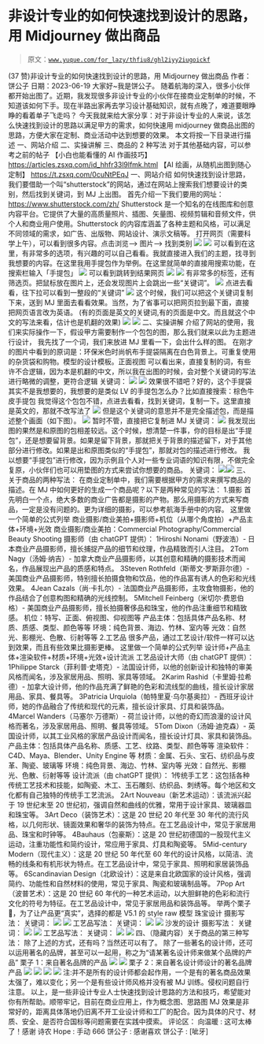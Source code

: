 # 非设计专业的如何快速找到设计的思路，用 Midjourney 做出商品

> 原文：[`www.yuque.com/for_lazy/thfiu8/ghl2iyy2iugoickf`](https://www.yuque.com/for_lazy/thfiu8/ghl2iyy2iugoickf)

<ne-h2 id="102a8eb2" data-lake-id="102a8eb2"><ne-heading-ext><ne-heading-anchor></ne-heading-anchor><ne-heading-fold></ne-heading-fold></ne-heading-ext><ne-heading-content><ne-text id="uf8e99c50">(37 赞)非设计专业的如何快速找到设计的思路，用 Midjourney 做出商品</ne-text></ne-heading-content></ne-h2> <ne-p id="u3a122ab5" data-lake-id="u3a122ab5"><ne-text id="ufb6e2f66">作者： 饼公子</ne-text></ne-p> <ne-p id="ue87df52e" data-lake-id="ue87df52e"><ne-text id="u9fd8713b">日期：2023-06-19</ne-text></ne-p> <ne-p id="u3c1dcfd1" data-lake-id="u3c1dcfd1"><ne-text id="u1fa1dc65">大家好~我是饼公子。</ne-text></ne-p> <ne-p id="u081ee9ab" data-lake-id="u081ee9ab"><ne-text id="ufcf27bfd">随着航海的深入，很多小伙伴都开始出图了。近期，我发现很多非设计专业的小伙伴在接商业定制单的时候，不知道该如何下手。现在半路出家再去学习设计基础知识，就有点晚了，难道要眼睁睁的看着单子飞走吗？</ne-text></ne-p> <ne-p id="u10f90ef8" data-lake-id="u10f90ef8"><ne-text id="u517924d7">今天我就来给大家分享：对于非设计专业的人来说，该怎么快速找到设计的思路以满足甲方的需求，如何快速用 midjourney 做商品出图的思路，方便大家在定制、商业活动中达到想要的效果。</ne-text></ne-p> <ne-p id="u1e6ef87c" data-lake-id="u1e6ef87c"><ne-text id="u9539401e">本文将按一下目录进行描述</ne-text></ne-p> <ne-p id="ucce6b629" data-lake-id="ucce6b629"><ne-text id="uc6dfb912">一、网站介绍</ne-text></ne-p> <ne-p id="ubdf6a26e" data-lake-id="ubdf6a26e"><ne-text id="ue4073325">二、实操讲解</ne-text></ne-p> <ne-p id="uba889b98" data-lake-id="uba889b98"><ne-text id="uf6fc3c98">三、商品的 2 种写法</ne-text></ne-p> <ne-p id="u1584ad72" data-lake-id="u1584ad72"><ne-text id="u15ac18f7">对于其他基础内容，可以参考之前的帖子</ne-text></ne-p> <ne-p id="u4ba64aac" data-lake-id="u4ba64aac"><ne-text id="u10b1181d">【小白也能看懂的 AI 作画技巧】</ne-text></ne-p> <ne-p id="u766c5413" data-lake-id="u766c5413">[<ne-text id="u7fc0815d">https://articles.zsxq.com/id_hhfr33l9lfmk.html</ne-text>](https://articles.zsxq.com/id_hhfr33l9lfmk.html)</ne-p> <ne-p id="u10dfdf0b" data-lake-id="u10dfdf0b"><ne-text id="udf38c57e">【AI 绘画，从随机出图到随心定制】</ne-text></ne-p> <ne-p id="ud309509f" data-lake-id="ud309509f">[<ne-text id="u52c57c71">https://t.zsxq.com/0cuNtPEqJ</ne-text>](https://t.zsxq.com/0cuNtPEqJ)</ne-p> <ne-h2 id="7de2be1f" data-lake-id="7de2be1f"><ne-heading-ext><ne-heading-anchor></ne-heading-anchor><ne-heading-fold></ne-heading-fold></ne-heading-ext><ne-heading-content><ne-text id="ud5166940">一、网站介绍</ne-text></ne-heading-content></ne-h2> <ne-p id="ub484b92c" data-lake-id="ub484b92c"><ne-text id="ub1ae8b16">如何快速找到设计思路，我们要借助一个叫“shutterstock”的网站，通过在网站上搜索我们想要设计的类别，然后找到关键词，到 MJ 上出图。</ne-text></ne-p> <ne-p id="u66d6a450" data-lake-id="u66d6a450"><ne-text id="ue3a3f7a8">首先介绍一下我们要用的网址：</ne-text>[<ne-text id="u87877e3e">https://www.shutterstock.com/zh/</ne-text>](https://www.shutterstock.com/zh)</ne-p> <ne-p id="u1b6539ba" data-lake-id="u1b6539ba"><ne-text id="u3f2f2c3c">Shutterstock 是一个知名的在线图库和创意内容平台。它提供了大量的高质量照片、插图、矢量图、视频剪辑和音频文件，供个人和商业用户使用。Shutterstock 的内容库涵盖了各种主题和风格，可以满足不同领域的需求，如广告、出版物、网站设计、演示文稿等。</ne-text></ne-p> <ne-p id="u0f80b5e1" data-lake-id="u0f80b5e1"><ne-text id="u793d82b8">打开网页（需要科学上午），可以看到很多内容。点击浏览--> 图片--> 找到类别</ne-text></ne-p> <ne-p id="u485bae3a" data-lake-id="u485bae3a"><ne-card data-card-name="image" data-card-type="inline" id="Vh2is" data-event-boundary="card">![](img/c8aefbd76d4a032fbea1237e77c37229.png)</ne-card></ne-p> <ne-p id="u6900bac5" data-lake-id="u6900bac5"><ne-card data-card-name="image" data-card-type="inline" id="O8fcC" data-event-boundary="card">![](img/9297f4aa285560453f5b83f2626e1836.png)</ne-card></ne-p> <ne-p id="u575b5433" data-lake-id="u575b5433"><ne-text id="u8dc90260">可以看到在这里，有非常多的选项，有兴趣的可以自己看看。我就直接进入我们的主题，找寻到我想要的内容。在这里我用手提包作为举例。在这里就简单的直接用搜索功能，在搜索栏输入「手提包」</ne-text></ne-p> <ne-p id="u1d7f0dca" data-lake-id="u1d7f0dca"><ne-card data-card-name="image" data-card-type="inline" id="uHEvY" data-event-boundary="card">![](img/296020b094b064ac5705e4823703d4e0.png)</ne-card></ne-p> <ne-p id="u6370182f" data-lake-id="u6370182f"><ne-text id="u83c13a71">可以看到跳转到结果网页</ne-text></ne-p> <ne-p id="ufaa98f06" data-lake-id="ufaa98f06"><ne-card data-card-name="image" data-card-type="inline" id="bVzqU" data-event-boundary="card">![](img/2b95df635165fcf3fdf332a1c6d43fbb.png)</ne-card></ne-p> <ne-p id="u76ed5f92" data-lake-id="u76ed5f92"><ne-card data-card-name="image" data-card-type="inline" id="t13lU" data-event-boundary="card">![](img/34336c5b2621516e963ff2d553c2f883.png)</ne-card></ne-p> <ne-p id="u11de705b" data-lake-id="u11de705b"><ne-text id="uacd26245">有非常多的标签，还有筛选页。把鼠标放在图片上，还会发现图片上会跳出一些“关键词”。</ne-text></ne-p> <ne-p id="ubc67f73c" data-lake-id="ubc67f73c"><ne-card data-card-name="image" data-card-type="inline" id="OScCu" data-event-boundary="card">![](img/6278cdeca3de3c19fb6ad8988664c113.png)</ne-card></ne-p> <ne-p id="u370584c0" data-lake-id="u370584c0"><ne-text id="ucac9bb8c">点进去看看，往下拉可以看到一整段的“关键词”</ne-text></ne-p> <ne-p id="u982aba07" data-lake-id="u982aba07"><ne-card data-card-name="image" data-card-type="inline" id="TAo7S" data-event-boundary="card">![](img/241a36d204f8eb69efc9a7a652463ac5.png)</ne-card></ne-p> <ne-p id="ubcf71a3c" data-lake-id="ubcf71a3c"><ne-text id="u9b959507">这个时候，我们可以把这个关键词复制下来，送到 MJ 里面去看看效果。当然，为了省事可以把网页拉到最下面，直接把网页语言改为英语。</ne-text></ne-p> <ne-p id="ubde55124" data-lake-id="ubde55124"><ne-text id="ud5d04b3d">(有的页面是英文的关键词,有的页面是中文。而且就这个中文的写法来看，估计也是机翻的效果)</ne-text></ne-p> <ne-p id="u71d6b8d2" data-lake-id="u71d6b8d2"><ne-card data-card-name="image" data-card-type="inline" id="ZXyvr" data-event-boundary="card">![](img/9e3b632f4f9b264b24abf8d47f043ad9.png)</ne-card></ne-p> <ne-p id="u1233df5d" data-lake-id="u1233df5d"><ne-card data-card-name="image" data-card-type="inline" id="bTS0X" data-event-boundary="card">![](img/e044a10268d747d8071e4e5cae985731.png)</ne-card></ne-p> <ne-h2 id="11e90f56" data-lake-id="11e90f56"><ne-heading-ext><ne-heading-anchor></ne-heading-anchor><ne-heading-fold></ne-heading-fold></ne-heading-ext><ne-heading-content><ne-text id="u047d12d4">二、实操讲解</ne-text></ne-heading-content></ne-h2> <ne-p id="u759ef311" data-lake-id="u759ef311"><ne-text id="u5f1c285b">介绍了网站的使用，我们来实际操作一下，假设甲方需要制作一个包包的图，那么我们就来以此为主题进行设计，</ne-text></ne-p> <ne-p id="u54de3dc9" data-lake-id="u54de3dc9"><ne-text id="uf087d3d8">我先找了一个词，我们来放进 MJ 里看一下，会出什么样的图。</ne-text></ne-p> <ne-p id="u9dac1846" data-lake-id="u9dac1846"><ne-text id="u4a11b20e">在刚才的图片中看到的原词是：</ne-text><ne-text id="u8a321642" ne-bold="true">环保米色时尚帆布手提袋隔离在白色背景上。可重复使用的杂货袋和购物。模型的设计模板。正面视图</ne-text></ne-p> <ne-p id="uf0481563" data-lake-id="uf0481563"><ne-text id="u86997f66">可以看出来，直接复制的词，有些许不合逻辑，因为本是机翻的中文，所以我在出图的时候，会对整个关键词的写法进行略微的调整，更符合逻辑</ne-text></ne-p> <ne-p id="ubffe090f" data-lake-id="ubffe090f"><ne-text id="uaec00879">关键词：</ne-text></ne-p> <ne-quote id="udd6f9c06" data-lake-id="udd6f9c06"><ne-p id="ua7baa332" data-lake-id="ua7baa332"><ne-card data-card-name="image" data-card-type="inline" id="RUmxt" data-event-boundary="card">![](img/85fa3bf2c4c7c012532afde56fbf7fae.png)</ne-card></ne-p> <ne-p id="udadfff5e" data-lake-id="udadfff5e"><ne-card data-card-name="image" data-card-type="inline" id="pOXWd" data-event-boundary="card">![](img/32d0557294b90100dc6c6b5dc9e7d21e.png)</ne-card></ne-p> <ne-p id="uab6d8349" data-lake-id="uab6d8349"><ne-text id="udd409029">效果很不错吧？好的，这个手提袋其实不是我想要的，我想要的是类似 LV 的手提包怎么办？比如直接搜索：棕色牛皮手提包</ne-text></ne-p> <ne-p id="u4355f9ba" data-lake-id="u4355f9ba"><ne-text id="ua21b5144">我觉得这个包包不错，点进去看看，找到关键词，复制一下。这里直接是英文的，那就不改写法了</ne-text></ne-p> <ne-p id="u7a15b8ca" data-lake-id="u7a15b8ca"><ne-card data-card-name="image" data-card-type="inline" id="VheM4" data-event-boundary="card">![](img/4a7a1be309b0bb4e8df2e2432902a28f.png)</ne-card></ne-p> <ne-p id="u561eb52d" data-lake-id="u561eb52d"><ne-text id="ua1440994">但是这个关键词的意思并不是完全描述包，而是描述整个画面（如下图）。</ne-text></ne-p> <ne-p id="u2d66fecc" data-lake-id="u2d66fecc"><ne-card data-card-name="image" data-card-type="inline" id="F5mIG" data-event-boundary="card">![](img/3c264979483eaeff3f1fdd6139b3a34b.png)</ne-card></ne-p> <ne-p id="u645b649e" data-lake-id="u645b649e"><ne-text id="u060fbc76">暂时不管，直接把它复制进 MJ</ne-text></ne-p> <ne-p id="ua64fb0f8" data-lake-id="ua64fb0f8"><ne-text id="u50572b54">关键词：</ne-text></ne-p> <ne-quote id="u5850e4e2" data-lake-id="u5850e4e2"><ne-p id="uec23a825" data-lake-id="uec23a825"><ne-card data-card-name="image" data-card-type="inline" id="yNdbO" data-event-boundary="card">![](img/9481c6b1b52e1d5765aac0a9c7763fe4.png)</ne-card></ne-p> <ne-p id="u1e407d80" data-lake-id="u1e407d80"><ne-text id="u9a7b3f83">我发现出图的果然是和原图的包相差较远。这个时候，想清楚一件事，你的目标是出“手提包”，还是想要留背景。如果是留下背景，那就把关于背景的描述留下，对于其他部分进行修改。如果是出和原图类似的“手提包”，那就对包的描述进行修改。</ne-text></ne-p> <ne-p id="ue826a8fd" data-lake-id="ue826a8fd"><ne-text id="ue0b183c3">我以想要“手提包”进行修改，因为示例且个人对一些专业词语的知识有限，不做完全复原，小伙伴们也可以用垫图的方式来尝试你想要的商品。</ne-text></ne-p> <ne-p id="u41045f8e" data-lake-id="u41045f8e"><ne-text id="ua0348845">关键词：</ne-text></ne-p> <ne-quote id="u4447d7e3" data-lake-id="u4447d7e3"><ne-p id="u3a543116" data-lake-id="u3a543116"><ne-card data-card-name="image" data-card-type="inline" id="tbGeX" data-event-boundary="card">![](img/c6688537af13f32c3e949a5e88168b3c.png)</ne-card><ne-card data-card-name="image" data-card-type="inline" id="mKVnf" data-event-boundary="card">![](img/4611cbd7ad6d13d4f444d13c77489ad1.png)</ne-card></ne-p> <ne-h2 id="27890772" data-lake-id="27890772"><ne-heading-ext><ne-heading-anchor></ne-heading-anchor><ne-heading-fold></ne-heading-fold></ne-heading-ext><ne-heading-content><ne-text id="ued0c7179">三、关于商品的两种写法：</ne-text></ne-heading-content></ne-h2> <ne-p id="uac13867b" data-lake-id="uac13867b"><ne-text id="u8911aa70">在商业定制单中，我们需要根据甲方的需求来撰写商品的描述。在 MJ 中如何更好的生成一个商品呢？以下是两种常见的写法：</ne-text></ne-p> <ne-h3 id="d02a57fd" data-lake-id="d02a57fd"><ne-heading-ext><ne-heading-anchor></ne-heading-anchor><ne-heading-fold></ne-heading-fold></ne-heading-ext><ne-heading-content><ne-text id="ub09c1b4d">1.摄影</ne-text></ne-heading-content></ne-h3> <ne-p id="u5b493acb" data-lake-id="u5b493acb"><ne-text id="ufa90fef4">首先明白一个点，绝大多数的商业广告都是摄影的产物。那么用摄影的方式来写商品，一定是没有问题的。更为详细的摄影，可以参考航海手册中的内容。</ne-text></ne-p> <ne-p id="u01ddb07f" data-lake-id="u01ddb07f"><ne-text id="u853b9a3e">这里做一个简单的公式列举</ne-text></ne-p> <ne-p id="u6011b6f0" data-lake-id="u6011b6f0"><ne-text id="u34a0bf60">商业摄影/商业美拍+摄影师+机位（从哪个角度拍）+产品主体+环境+光效</ne-text></ne-p> <ne-p id="u8e8f4755" data-lake-id="u8e8f4755"><ne-text id="uc7d22860">商业摄影/商业美拍：Commercial Photography/Commercial Beauty Shooting</ne-text></ne-p> <ne-p id="u39993c45" data-lake-id="u39993c45"><ne-text id="u69a740f5">摄影师（由 chatGPT 提供）：</ne-text></ne-p> <ne-oli index-type="0"><ne-oli-i>1</ne-oli-i><ne-oli-c class="ne-oli-content" id="u4d6b6aa9" data-lake-id="u4d6b6aa9"><ne-text id="uca0a2784">Hiroshi Nonami（野波浩）- 日本商业产品摄影师，擅长捕捉产品的细节和纹理，作品精致而引人注目。</ne-text></ne-oli-c></ne-oli> <ne-oli index-type="0"><ne-oli-i>2</ne-oli-i><ne-oli-c class="ne-oli-content" id="u94080de8" data-lake-id="u94080de8"><ne-text id="u5dd3c15a">Tom Nagy（汤姆·纳吉）- 加拿大商业产品摄影师，以其创意和精确的摄影技术而闻名，作品展现出产品的质感和特点。</ne-text></ne-oli-c></ne-oli> <ne-oli index-type="0"><ne-oli-i>3</ne-oli-i><ne-oli-c class="ne-oli-content" id="u362444f4" data-lake-id="u362444f4"><ne-text id="u170dcefa">Steven Rothfeld（斯蒂文·罗斯菲尔德）- 美国商业产品摄影师，特别擅长拍摄食物和饮品，他的作品富有诱人的色彩和光线效果。</ne-text></ne-oli-c></ne-oli> <ne-oli index-type="0"><ne-oli-i>4</ne-oli-i><ne-oli-c class="ne-oli-content" id="u084b83f3" data-lake-id="u084b83f3"><ne-text id="u81d20451">Jean Cazals（尚·卡扎尔）- 法国商业产品摄影师，主攻食物摄影，他的作品结合了创意构图和精确的光线控制。</ne-text></ne-oli-c></ne-oli> <ne-oli index-type="0"><ne-oli-i>5</ne-oli-i><ne-oli-c class="ne-oli-content" id="u5edde34e" data-lake-id="u5edde34e"><ne-text id="u9fbedc28">Mitchell Feinberg（米切尔·费恩伯格）- 美国商业产品摄影师，擅长拍摄奢侈品和珠宝，他的作品注重细节和精致感。</ne-text></ne-oli-c></ne-oli> <ne-p id="ue3927983" data-lake-id="ue3927983"><ne-text id="u7d7f2534">机位：特写、正面、俯视图、仰视图等</ne-text></ne-p> <ne-p id="uc03682fd" data-lake-id="uc03682fd"><ne-text id="ud9524aa7">产品主体：包括具体产品名称、材质、质感、类型、颜色等等</ne-text></ne-p> <ne-p id="u2fc1d38a" data-lake-id="u2fc1d38a"><ne-text id="ueb1e7b4c">环境：纯色背景、海边、竹林、室内等</ne-text></ne-p> <ne-p id="uc091ccf7" data-lake-id="uc091ccf7"><ne-text id="u7694dfdd">光效：自然光、影棚光、色散、衍射等等</ne-text></ne-p> <ne-h3 id="a920d777" data-lake-id="a920d777"><ne-heading-ext><ne-heading-anchor></ne-heading-anchor><ne-heading-fold></ne-heading-fold></ne-heading-ext><ne-heading-content><ne-text id="u97987898">2.工艺品</ne-text></ne-heading-content></ne-h3> <ne-p id="u2b054a43" data-lake-id="u2b054a43"><ne-text id="u7b67b231">很多产品，通过工艺设计/软件一样可以达到效果，而且有些效果比摄影更棒。</ne-text></ne-p> <ne-p id="uef587583" data-lake-id="uef587583"><ne-text id="u64e1ce23">这里做一个简单的公式列举</ne-text></ne-p> <ne-p id="ucf2cc442" data-lake-id="ucf2cc442"><ne-text id="ub87a9870">设计师+产品主体+渲染软件+材质+环境+光效+设计流派</ne-text></ne-p> <ne-p id="u339921c8" data-lake-id="u339921c8"><ne-text id="ue50a284f">工艺品设计大师（由 chatGPT 提供）：</ne-text></ne-p> <ne-oli index-type="0"><ne-oli-i>1</ne-oli-i><ne-oli-c class="ne-oli-content" id="uc271bb49" data-lake-id="uc271bb49"><ne-text id="u8acf09ae">Philippe Starck（菲利普·史塔克）- 法国设计师，以他的创新设计和独特的审美风格而闻名，涉及家居用品、照明、家具等领域。</ne-text></ne-oli-c></ne-oli> <ne-oli index-type="0"><ne-oli-i>2</ne-oli-i><ne-oli-c class="ne-oli-content" id="u55a8f731" data-lake-id="u55a8f731"><ne-text id="u418c6dab">Karim Rashid（卡里姆·拉希德）- 加拿大设计师，他的作品充满了鲜艳的色彩和流线型的曲线，擅长设计家居用品、家具、餐具等。</ne-text></ne-oli-c></ne-oli> <ne-oli index-type="0"><ne-oli-i>3</ne-oli-i><ne-oli-c class="ne-oli-content" id="u3266ca03" data-lake-id="u3266ca03"><ne-text id="u3e63bc4f">Patricia Urquiola（帕特里夏·乌尔基奥拉）- 西班牙设计师，她的作品融合了传统和现代的元素，擅长设计家具、灯具和装饰品。</ne-text></ne-oli-c></ne-oli> <ne-oli index-type="0"><ne-oli-i>4</ne-oli-i><ne-oli-c class="ne-oli-content" id="u8b24926f" data-lake-id="u8b24926f"><ne-text id="ud76b6232">Marcel Wanders（马塞尔·万德斯）- 荷兰设计师，以他的奇幻而浪漫的设计风格而著名，涉及家居用品、照明、餐具等领域。</ne-text></ne-oli-c></ne-oli> <ne-oli index-type="0"><ne-oli-i>5</ne-oli-i><ne-oli-c class="ne-oli-content" id="uec1f676e" data-lake-id="uec1f676e"><ne-text id="u8261ea6a">Tom Dixon（汤姆·迪克森）- 英国设计师，以其工业风格的家居产品设计而闻名，擅长设计灯具、家具和装饰品。</ne-text></ne-oli-c></ne-oli> <ne-p id="u55ff9f68" data-lake-id="u55ff9f68"><ne-text id="uffe68c74">产品主体：包括具体产品名称、质感、工艺、纹路、类型、颜色等等</ne-text></ne-p> <ne-p id="ud7e59dcc" data-lake-id="ud7e59dcc"><ne-text id="ue8c17de4">渲染软件：C4D、Maya、Blender、Unity Engine 等</ne-text></ne-p> <ne-p id="ue626b6e9" data-lake-id="ue626b6e9"><ne-text id="u194ad3c3">材质：金属、石头、宝石、纺织品与皮革、陶瓷、玻璃等</ne-text></ne-p> <ne-p id="u3f276568" data-lake-id="u3f276568"><ne-text id="ueee859b2">环境：纯色背景、海边、竹林、室内等</ne-text></ne-p> <ne-p id="u43a61016" data-lake-id="u43a61016"><ne-text id="u3fb647cf">光效：自然光、影棚光、色散、衍射等等</ne-text></ne-p> <ne-p id="u4c6cc04e" data-lake-id="u4c6cc04e"><ne-text id="u3b63a427">设计流派（由 chatGPT 提供）：</ne-text></ne-p> <ne-oli index-type="0"><ne-oli-i>1</ne-oli-i><ne-oli-c class="ne-oli-content" id="u2c87fa63" data-lake-id="u2c87fa63"><ne-text id="uf67415dd">传统手工艺：这包括各种传统工艺技术和技能，如陶瓷、木工、玉石雕刻、纺织品、刺绣等。每个地区和文化都有自己独特的传统手工艺流派。</ne-text></ne-oli-c></ne-oli> <ne-oli index-type="0"><ne-oli-i>2</ne-oli-i><ne-oli-c class="ne-oli-content" id="ue9876041" data-lake-id="ue9876041"><ne-text id="u94f353ba">Art Nouveau（新艺术运动）：该流派兴起于 19 世纪末至 20 世纪初，强调自然和曲线的优雅，常用于设计家具、玻璃器皿和珠宝等。</ne-text></ne-oli-c></ne-oli> <ne-oli index-type="0"><ne-oli-i>3</ne-oli-i><ne-oli-c class="ne-oli-content" id="u95910f0f" data-lake-id="u95910f0f"><ne-text id="ubf60442b">Art Deco（装饰艺术）：这是 20 世纪 20 年代至 30 年代的流行风格，以几何形状、镜面效果和奢华的装饰为特点。在工艺品设计中，常见于家居用品、珠宝和时钟等。</ne-text></ne-oli-c></ne-oli> <ne-oli index-type="0"><ne-oli-i>4</ne-oli-i><ne-oli-c class="ne-oli-content" id="u7c7cc16b" data-lake-id="u7c7cc16b"><ne-text id="u15e56f17">Bauhaus（包豪斯）：这是 20 世纪初德国的一股现代主义运动，注重功能性和简约设计，常应用于家具、灯具和陶瓷等。</ne-text></ne-oli-c></ne-oli> <ne-oli index-type="0"><ne-oli-i>5</ne-oli-i><ne-oli-c class="ne-oli-content" id="u6af0d728" data-lake-id="u6af0d728"><ne-text id="ufcd698ee">Mid-century Modern（现代主义）：这是 20 世纪 50 年代至 60 年代的设计风格，以简洁、流畅的线条和有机形状为特点。在工艺品设计中，常见于家具、照明和家居装饰品等。</ne-text></ne-oli-c></ne-oli> <ne-oli index-type="0"><ne-oli-i>6</ne-oli-i><ne-oli-c class="ne-oli-content" id="u710aa66e" data-lake-id="u710aa66e"><ne-text id="u86bf56ad">Scandinavian Design（北欧设计）：这是来自北欧国家的设计风格，强调简约、功能性和自然材料的使用，常见于家具、陶瓷和玻璃制品等。</ne-text></ne-oli-c></ne-oli> <ne-oli index-type="0"><ne-oli-i>7</ne-oli-i><ne-oli-c class="ne-oli-content" id="ua2e330b6" data-lake-id="ua2e330b6"><ne-text id="u53517572">Pop Art（波普艺术）：这是 20 世纪 60 年代的一种艺术运动，以大胆鲜艳的色彩和流行文化的符号为特征。在工艺品设计中，常见于家居用品和装饰品等。</ne-text></ne-oli-c></ne-oli> <ne-p id="u20a70026" data-lake-id="u20a70026"><ne-text id="ua68beeb6">举两个栗子🌰，为了让产品更“真实”，选择的都是 V5.1 的 style raw 模型</ne-text></ne-p> <ne-p id="u3b9c3175" data-lake-id="u3b9c3175"><ne-text id="u743c522a">珠宝设计</ne-text></ne-p> <ne-p id="u70144d6c" data-lake-id="u70144d6c"><ne-text id="ud5587cb4">摄影写法：</ne-text></ne-p> <ne-p id="uff655927" data-lake-id="uff655927"><ne-text id="u8dee7c4d">关键词：</ne-text></ne-p> <ne-quote id="u84bab986" data-lake-id="u84bab986"><ne-p id="uf41e83cb" data-lake-id="uf41e83cb"><ne-card data-card-name="image" data-card-type="inline" id="ETY4U" data-event-boundary="card">![](img/e763ff812033a561826d6b3235d639dd.png)</ne-card></ne-p> <ne-p id="u5a6563b3" data-lake-id="u5a6563b3"><ne-card data-card-name="image" data-card-type="inline" id="kRObo" data-event-boundary="card">![](img/20e84be44ab1cc47cbe5231f2d01ce5e.png)</ne-card></ne-p> <ne-p id="u7a838d50" data-lake-id="u7a838d50"><ne-text id="u7ef03f5c">工艺品写法：</ne-text></ne-p> <ne-p id="u0daf993c" data-lake-id="u0daf993c"><ne-text id="u9aefd803">关键词：</ne-text></ne-p> <ne-quote id="uf95ff569" data-lake-id="uf95ff569"><ne-p id="u2e750d73" data-lake-id="u2e750d73"><ne-card data-card-name="image" data-card-type="inline" id="GWFli" data-event-boundary="card">![](img/b97f7d46e5bdfb503d63fa13175c966b.png)</ne-card></ne-p> <ne-p id="u313c8c0c" data-lake-id="u313c8c0c"><ne-card data-card-name="image" data-card-type="inline" id="v1Wen" data-event-boundary="card">![](img/6a2104df50a00bedb596017a89c27f14.png)</ne-card></ne-p> <ne-p id="ucfa5c650" data-lake-id="ucfa5c650"><ne-text id="ucaffdddc">沙发的设计</ne-text></ne-p> <ne-p id="ufe09a04c" data-lake-id="ufe09a04c"><ne-text id="ue751f503">摄影写法：</ne-text></ne-p> <ne-p id="ucd3b354b" data-lake-id="ucd3b354b"><ne-text id="ubc84fbf3">关键词：</ne-text></ne-p> <ne-quote id="u7844f025" data-lake-id="u7844f025"><ne-p id="u79265ab4" data-lake-id="u79265ab4"><ne-card data-card-name="image" data-card-type="inline" id="YSd6l" data-event-boundary="card">![](img/a557294890e96bf9d2da9c4285380988.png)</ne-card></ne-p> <ne-p id="u414607b1" data-lake-id="u414607b1"><ne-card data-card-name="image" data-card-type="inline" id="hxkrl" data-event-boundary="card">![](img/3e99484555a20aaec46486b5672bdc4a.png)</ne-card></ne-p> <ne-p id="uf1ed99e9" data-lake-id="uf1ed99e9"><ne-text id="u2bbd0ce0">工艺品写法：</ne-text></ne-p> <ne-p id="uce6e9797" data-lake-id="uce6e9797"><ne-text id="u60fbabb1">关键词：</ne-text></ne-p> <ne-quote id="ub6a078be" data-lake-id="ub6a078be"><ne-p id="u467f2612" data-lake-id="u467f2612"><ne-card data-card-name="image" data-card-type="inline" id="YRVVb" data-event-boundary="card">![](img/4937bebed65a95450f7c6ed2ed52b442.png)</ne-card></ne-p> <ne-p id="u377084ef" data-lake-id="u377084ef"><ne-card data-card-name="image" data-card-type="inline" id="iO2qY" data-event-boundary="card">![](img/865d27a17ff7dd4569d6750b2525278b.png)</ne-card></ne-p> <ne-h2 id="aa83b31f" data-lake-id="aa83b31f"><ne-heading-ext><ne-heading-anchor></ne-heading-anchor><ne-heading-fold></ne-heading-fold></ne-heading-ext><ne-heading-content><ne-text id="u828b39a6">四、（隐藏内容）关于商品的第三种写法：</ne-text></ne-heading-content></ne-h2> <ne-p id="ua669a023" data-lake-id="ua669a023"><ne-text id="ude975336">除了上述的方式，还有吗？当然还可以有了。</ne-text></ne-p> <ne-p id="uf09e027a" data-lake-id="uf09e027a"><ne-text id="u78da2015">除了一些著名的设计师，还可以运用著名的品牌，甚至可以一起用，称之为“请某著名设计师来做某个品牌的产品”</ne-text></ne-p> <ne-p id="ude72db6a" data-lake-id="ude72db6a"><ne-text id="u22d09733">栗子 1：来自著名品牌的产品</ne-text></ne-p> <ne-quote id="ua2d5e231" data-lake-id="ua2d5e231"><ne-p id="u59df19fe" data-lake-id="u59df19fe"><ne-card data-card-name="image" data-card-type="inline" id="JVFto" data-event-boundary="card">![](img/85011befb7baf1fd8fac75b5b0719382.png)</ne-card></ne-p> <ne-p id="uc4785d48" data-lake-id="uc4785d48"><ne-card data-card-name="image" data-card-type="inline" id="Rejye" data-event-boundary="card">![](img/eeb7824dc421c62efaff330aca3d99ff.png)</ne-card></ne-p> <ne-p id="u3fe0464b" data-lake-id="u3fe0464b"><ne-text id="u7ca0b01d">栗子 2：来自著名设计师设计的著名品牌产品</ne-text></ne-p> <ne-quote id="u8bb10e87" data-lake-id="u8bb10e87"><ne-p id="u5ee915f1" data-lake-id="u5ee915f1"><ne-card data-card-name="image" data-card-type="inline" id="AhHpl" data-event-boundary="card">![](img/f1abbfce087d78b7e8b1041944b7844d.png)</ne-card></ne-p> <ne-p id="ub81216e1" data-lake-id="ub81216e1"><ne-card data-card-name="image" data-card-type="inline" id="BFKKv" data-event-boundary="card">![](img/b290370e666e96b1a925ee2277e6d1f2.png)</ne-card></ne-p> <ne-quote id="u837bbd10" data-lake-id="u837bbd10"><ne-p id="u149e534d" data-lake-id="u149e534d"><ne-card data-card-name="image" data-card-type="inline" id="Ch62o" data-event-boundary="card">![](img/2bf116ab0bdab95b9fc71550549545cc.png)</ne-card></ne-p> <ne-p id="ue732bf8a" data-lake-id="ue732bf8a"><ne-card data-card-name="image" data-card-type="inline" id="yG06h" data-event-boundary="card">![](img/8c6a4692f07d6aa831e605ea2d52292b.png)</ne-card></ne-p> <ne-p id="u2b520953" data-lake-id="u2b520953"><ne-text id="ud35fde08">注:并不是所有的设计师都会起作用，一个是有的著名商品效果太强了，难以变化；另一个是有些设计师风格并没有被 MJ 训练。侵权问题自行注意。</ne-text></ne-p> <ne-p id="u6cf4f942" data-lake-id="u6cf4f942"><ne-text id="u0dd32dea">以上，是一些非设计专业人士快速找到设计思路的方法和技巧，希望能对你有所帮助。顺带牢记，目前在商业应用上，作为概念图、思路图 MJ 效果是非常好的，距离具体落地仍旧离不开工业设计师和工厂的配合。因为具体的尺寸、材质、安全、是否符合国标等问题需要在实践中摸索。</ne-text></ne-p> <ne-hole id="u08c837ee" data-lake-id="u08c837ee"><ne-card data-card-name="hr" data-card-type="block" id="E6Kxq" data-event-boundary="card"><ne-p id="ud8a89cc9" data-lake-id="ud8a89cc9"><ne-text id="u7e54f132">评论区：</ne-text></ne-p> <ne-p id="u30706225" data-lake-id="u30706225"><ne-text id="uf1b9e0df">向温暖 : 这可太棒了！感谢</ne-text> <ne-text id="u732fce98">诗农 Hope : 手动 666</ne-text> <ne-text id="u7565df2c">饼公子 : 感谢喜欢</ne-text> <ne-text id="u5eefe4db">饼公子 : [呲牙]</ne-text></ne-p></ne-card></ne-hole></ne-quote></ne-quote></ne-quote></ne-quote></ne-quote></ne-quote></ne-quote></ne-quote></ne-quote></ne-quote>